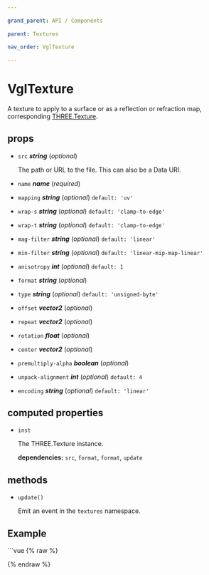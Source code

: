 ```yaml
---
          
grand_parent: API / Components
          
parent: Textures
          
nav_order: VglTexture
          
---
```

# VglTexture 

A texture to apply to a surface or as a reflection or refraction map,
corresponding [THREE.Texture](https://threejs.org/docs/index.html#api/textures/Texture). 

## props 

- `src` ***string*** (*optional*) 

  The path or URL to the file. This can also be a Data URI. 

- `name` ***name*** (*required*) 

- `mapping` ***string*** (*optional*) `default: 'uv'` 

- `wrap-s` ***string*** (*optional*) `default: 'clamp-to-edge'` 

- `wrap-t` ***string*** (*optional*) `default: 'clamp-to-edge'` 

- `mag-filter` ***string*** (*optional*) `default: 'linear'` 

- `min-filter` ***string*** (*optional*) `default: 'linear-mip-map-linear'` 

- `anisotropy` ***int*** (*optional*) `default: 1` 

- `format` ***string*** (*optional*) 

- `type` ***string*** (*optional*) `default: 'unsigned-byte'` 

- `offset` ***vector2*** (*optional*) 

- `repeat` ***vector2*** (*optional*) 

- `rotation` ***float*** (*optional*) 

- `center` ***vector2*** (*optional*) 

- `premultiply-alpha` ***boolean*** (*optional*) 

- `unpack-alignment` ***int*** (*optional*) `default: 4` 

- `encoding` ***string*** (*optional*) `default: 'linear'` 

## computed properties 

- `inst` 

  The THREE.Texture instance. 

   **dependencies:** `src`, `format`, `format`, `update` 


## methods 

- `update()` 

  Emit an event in the `textures` namespace. 


## Example
              
<div class="code-example"><div class="max-width-1-2">
                <vgl-texture-example class="aspect-1618-1000"></vgl-texture-example>
              
</div></div>
```vue
{% raw %}<template>
  <div>
    <vgl-renderer
      antialias
      camera="camera"
      scene="scene"
    >
      <vgl-scene name="scene">
        <vgl-plane-geometry
          name="plane"
          width="512"
          height="512"
        />
        <vgl-texture
          src="/img/shimoguri.jpg"
          :rotation="rotation"
          center="0.5 0.5"
          name="texture"
        />
        <vgl-mesh-standard-material
          name="std"
          map="texture"
        />
        <vgl-mesh
          geometry="plane"
          material="std"
        />
        <vgl-ambient-light color="#ffeecc" />
        <vgl-directional-light position="0 1 2" />
      </vgl-scene>
      <vgl-perspective-camera
        orbit-position="700 1 0.5"
        name="camera"
      />
    </vgl-renderer>

    <aside class="control-panel">
      <label>Rotation<input
        v-model="rotation"
        type="range"
        max="3.14"
        min="-3.14"
        step="0.01"
      ></label>
    </aside>
  </div>
</template>

<script>
export default {
  data: () => ({
    rotation: 0,
  }),
};
</script>
{% endraw %}
```